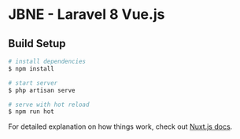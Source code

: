 # JBNE - Laravel 8 Vue.js

## Build Setup

```bash
# install dependencies
$ npm install

# start server
$ php artisan serve

# serve with hot reload
$ npm run hot

```

For detailed explanation on how things work, check out [Nuxt.js docs](https://nuxtjs.org).
